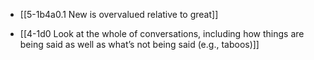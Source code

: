 - [[5-1b4a0.1 New is overvalued relative to great]]

- [[4-1d0 Look at the whole of conversations, including how things are being said as well as what’s not being said (e.g., taboos)]]
